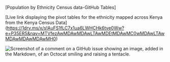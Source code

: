 [Population by Ethnicity Census data-GitHub Tables]

[Live link displaying the pivot tables for the ethnicity mapped across Kenya from the Kenya Census Data] (https://1drv.ms/x/s!AuFS1fLC7x1ua6LWHCHk6tve0Ww?e=P35ER5&nav=MTVfezAwMDAwMDAwLTAwMDEtMDAwMC0wMDAwLTAwMDAwMDAwMDAwMH0)

![Screenshot of a comment on a GitHub issue showing an image, added in the Markdown, of an Octocat smiling and raising a tentacle.](https://myoctocat.com/assets/images/base-octocat.svg)
